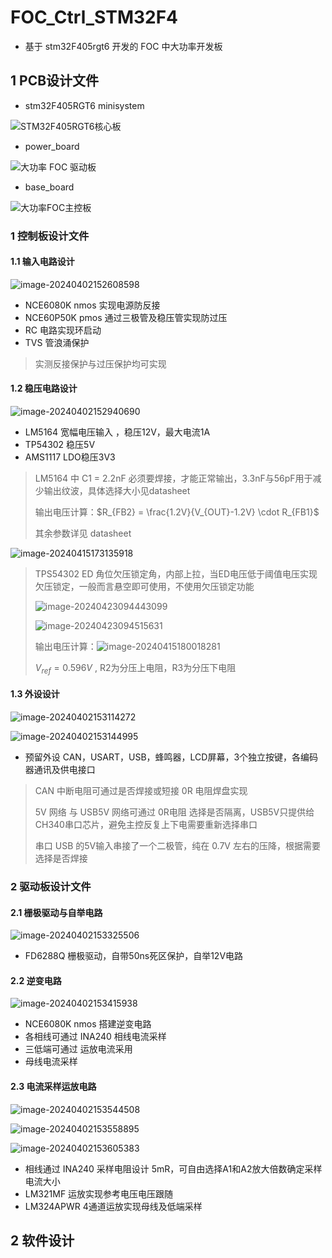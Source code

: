# FOC_Ctrl_STM32F4

* 基于 stm32F405rgt6 开发的 FOC 中大功率开发板



## 1 PCB设计文件

* stm32F405RGT6 minisystem

![STM32F405RGT6核心板](./README.assets/STM32F405RGT6核心板.png)

* power_board

![大功率 FOC 驱动板](./README.assets/大功率FOC驱动板.png)

* base_board

![大功率FOC主控板](./README.assets/大功率FOC主控板.png)

### 1 控制板设计文件

#### 1.1 输入电路设计

![image-20240402152608598](./README.assets/image-20240402152608598.png)

* NCE6080K nmos 实现电源防反接
* NCE60P50K pmos 通过三极管及稳压管实现防过压
* RC 电路实现环启动
* TVS 管浪涌保护

> 实测反接保护与过压保护均可实现



#### 1.2 稳压电路设计

![image-20240402152940690](./README.assets/image-20240402152940690.png)

* LM5164 宽幅电压输入 ，稳压12V，最大电流1A
* TP54302 稳压5V
* AMS1117 LDO稳压3V3

> LM5164 中 C1 = 2.2nF  必须要焊接，才能正常输出，3.3nF与56pF用于减少输出纹波，具体选择大小见datasheet
>
> 输出电压计算：$R_{FB2} = \frac{1.2V}{V_{OUT}-1.2V} \cdot R_{FB1}$​
>
> 其余参数详见 datasheet

![image-20240415173135918](./README.assets/image-20240415173135918.png)

> TPS54302 ED 角位欠压锁定角，内部上拉，当ED电压低于阈值电压实现欠压锁定，一般而言悬空即可使用，不使用欠压锁定功能
>
> ![image-20240423094443099](./README.assets/image-20240423094443099.png)
>
> ![image-20240423094515631](./README.assets/image-20240423094515631.png)
>
> 输出电压计算：![image-20240415180018281](./README.assets/image-20240415180018281.png)
>
> $V_{ref} = 0.596V$ , R2为分压上电阻，R3为分压下电阻



#### 1.3 外设设计

![image-20240402153114272](./README.assets/image-20240402153114272.png)

![image-20240402153144995](./README.assets/image-20240402153144995.png)

* 预留外设 CAN，USART，USB，蜂鸣器，LCD屏幕，3个独立按键，各编码器通讯及供电接口

> CAN 中断电阻可通过是否焊接或短接 0R 电阻焊盘实现
>
> 5V 网络 与 USB5V 网络可通过 0R电阻 选择是否隔离，USB5V只提供给CH340串口芯片，避免主控反复上下电需要重新选择串口
>
> 串口 USB 的5V输入串接了一个二极管，纯在 0.7V 左右的压降，根据需要选择是否焊接



### 2 驱动板设计文件

#### 2.1 栅极驱动与自举电路

![image-20240402153325506](./README.assets/image-20240402153325506.png)

* FD6288Q 栅极驱动，自带50ns死区保护，自举12V电路



#### 2.2 逆变电路

![image-20240402153415938](./README.assets/image-20240402153415938.png)

* NCE6080K nmos 搭建逆变电路
* 各相线可通过 INA240 相线电流采样
* 三低端可通过 运放电流采用
* 母线电流采样



#### 2.3 电流采样运放电路

![image-20240402153544508](./README.assets/image-20240402153544508.png)

![image-20240402153558895](./README.assets/image-20240402153558895.png)

![image-20240402153605383](./README.assets/image-20240402153605383.png)

* 相线通过 INA240 采样电阻设计 5mR，可自由选择A1和A2放大倍数确定采样电流大小
* LM321MF 运放实现参考电压电压跟随
* LM324APWR 4通道运放实现母线及低端采样



## 2 软件设计




